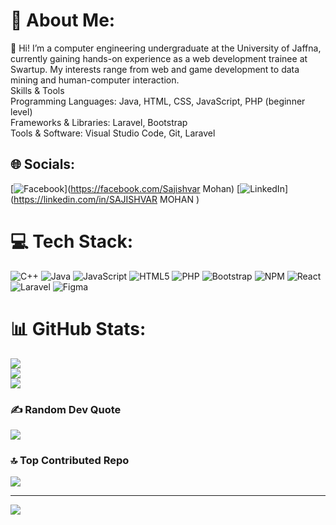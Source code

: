 # 💫 About Me:
👋 Hi! I’m a computer engineering undergraduate at the University of Jaffna, currently gaining hands-on experience as a web development trainee at Swartup. My interests range from web and game development to data mining and human-computer interaction.<br>Skills & Tools<br>Programming Languages: Java, HTML, CSS, JavaScript, PHP (beginner level)<br>Frameworks & Libraries: Laravel, Bootstrap<br>Tools & Software: Visual Studio Code, Git, Laravel


## 🌐 Socials:
[![Facebook](https://img.shields.io/badge/Facebook-%231877F2.svg?logo=Facebook&logoColor=white)](https://facebook.com/Sajishvar Mohan) [![LinkedIn](https://img.shields.io/badge/LinkedIn-%230077B5.svg?logo=linkedin&logoColor=white)](https://linkedin.com/in/SAJISHVAR MOHAN ) 

# 💻 Tech Stack:
![C++](https://img.shields.io/badge/c++-%2300599C.svg?style=for-the-badge&logo=c%2B%2B&logoColor=white) ![Java](https://img.shields.io/badge/java-%23ED8B00.svg?style=for-the-badge&logo=openjdk&logoColor=white) ![JavaScript](https://img.shields.io/badge/javascript-%23323330.svg?style=for-the-badge&logo=javascript&logoColor=%23F7DF1E) ![HTML5](https://img.shields.io/badge/html5-%23E34F26.svg?style=for-the-badge&logo=html5&logoColor=white) ![PHP](https://img.shields.io/badge/php-%23777BB4.svg?style=for-the-badge&logo=php&logoColor=white) ![Bootstrap](https://img.shields.io/badge/bootstrap-%238511FA.svg?style=for-the-badge&logo=bootstrap&logoColor=white) ![NPM](https://img.shields.io/badge/NPM-%23CB3837.svg?style=for-the-badge&logo=npm&logoColor=white) ![React](https://img.shields.io/badge/react-%2320232a.svg?style=for-the-badge&logo=react&logoColor=%2361DAFB) ![Laravel](https://img.shields.io/badge/laravel-%23FF2D20.svg?style=for-the-badge&logo=laravel&logoColor=white) ![Figma](https://img.shields.io/badge/figma-%23F24E1E.svg?style=for-the-badge&logo=figma&logoColor=white)
# 📊 GitHub Stats:
![](https://github-readme-stats.vercel.app/api?username=Sajishvar&theme=gotham&hide_border=false&include_all_commits=true&count_private=true)<br/>
![](https://github-readme-streak-stats.herokuapp.com/?user=Sajishvar&theme=gotham&hide_border=false)<br/>
![](https://github-readme-stats.vercel.app/api/top-langs/?username=Sajishvar&theme=gotham&hide_border=false&include_all_commits=true&count_private=true&layout=compact)

### ✍️ Random Dev Quote
![](https://quotes-github-readme.vercel.app/api?type=horizontal&theme=radical)

### 🔝 Top Contributed Repo
![](https://github-contributor-stats.vercel.app/api?username=Sajishvar&limit=5&theme=dark&combine_all_yearly_contributions=true)

---
[![](https://visitcount.itsvg.in/api?id=Sajishvar&icon=0&color=0)](https://visitcount.itsvg.in)

<!-- Proudly created with GPRM ( https://gprm.itsvg.in ) -->

